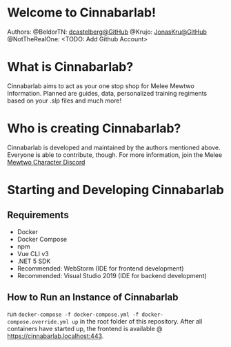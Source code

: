# Welcome to Cinnabarlab!

Authors:
@BeldorTN: [dcastelberg@GitHub](https://github.com/dcastelberg)
@Krujo: [JonasKru@GitHub](https://github.com/JonasKru)
@NotTheRealOne: <TODO: Add Github Account>

# What is Cinnabarlab?

Cinnabarlab aims to act as your one stop shop for Melee Mewtwo Information. Planned are guides, data, personalized training regiments based on your .slp files and much more!

# Who is creating Cinnabarlab?

Cinnabarlab is developed and maintained by the authors mentioned above. Everyone is able to contribute, though. For more information, join the Melee [Mewtwo Character Discord](https://discord.gg/invite/5cS8eeT)

# Starting and Developing Cinnabarlab
## Requirements
 - Docker
 - Docker Compose
 - npm
 - Vue CLI v3
 - .NET 5 SDK
 - Recommended: WebStorm (IDE for frontend development)
 - Recommended: Visual Studio 2019 (IDE for backend development)

## How to Run an Instance of Cinnabarlab
run `docker-compose -f docker-compose.yml -f docker-compose.override.yml up` in the root folder of this repository.
After all containers have started up, the frontend is available @ https://cinnabarlab.localhost:443.